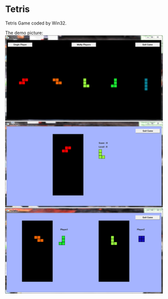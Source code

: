 # Tetris
Tetris Game coded by Win32.

The demo picture:
![](https://github.com/gy910210/Tetris/raw/master/pic/tetris1.png)
![](https://github.com/gy910210/Tetris/raw/master/pic/tetris2.png)
![](https://github.com/gy910210/Tetris/raw/master/pic/tetris3.png)
